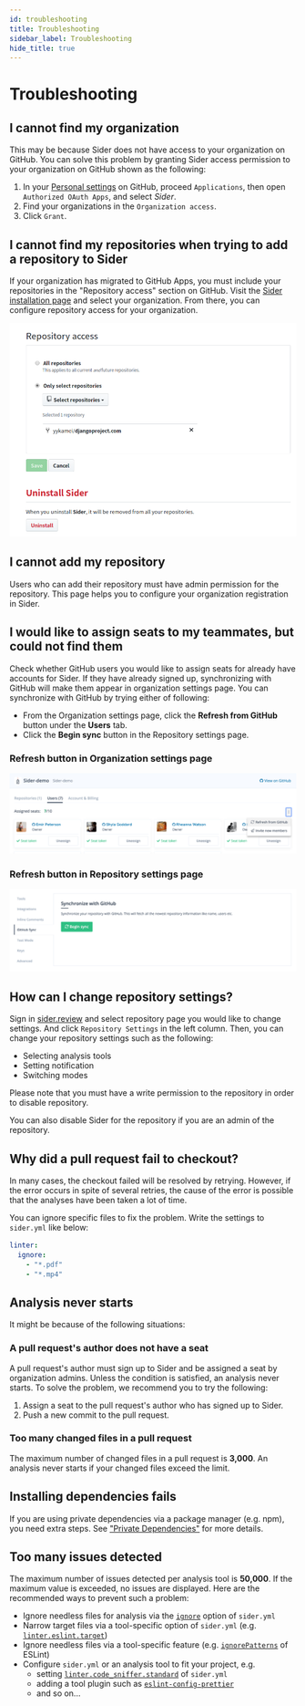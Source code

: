 ```yaml
---
id: troubleshooting
title: Troubleshooting
sidebar_label: Troubleshooting
hide_title: true
---
```


# Troubleshooting

## I cannot find my organization

This may be because Sider does not have access to your organization on GitHub. You can solve this problem by granting Sider access permission to your organization on GitHub shown as the following:

1. In your [Personal settings](https://github.com/settings/applications) on GitHub, proceed `Applications`, then open `Authorized OAuth Apps`, and select _Sider_.
2. Find your organizations in the `Organization access`.
3. Click `Grant`.

## I cannot find my repositories when trying to add a repository to Sider

If your organization has migrated to GitHub Apps, you must include your repositories in the "Repository access" section on GitHub.
Visit the [Sider installation page](https://github.com/apps/sider/installations/new) and select your organization. From there, you can configure repository access for your organization.

![Add a new organization](./assets/repository-access-on-github.png)

## I cannot add my repository

Users who can add their repository must have admin permission for the repository. This page helps you to configure your organization registration in Sider.

## I would like to assign seats to my teammates, but could not find them

Check whether GitHub users you would like to assign seats for already have accounts for Sider. If they have already signed up, synchronizing with GitHub will make them appear in organization settings page. You can synchronize with GitHub by trying either of following:

- From the Organization settings page, click the **Refresh from GitHub** button under the **Users** tab.
- Click the **Begin sync** button in the Repository settings page.

### Refresh button in Organization settings page

![Refresh button](./assets/refresh-from-github-button.png)

### Refresh button in Repository settings page

![Synchronize with GitHub](./assets/synchronize-with-github-button.png)

## How can I change repository settings?

Sign in [sider.review](https://sider.review) and select repository page you would like to change settings. And click `Repository Settings` in the left column. Then, you can change your repository settings such as the following:

- Selecting analysis tools
- Setting notification
- Switching modes

Please note that you must have a write permission to the repository in order to disable repository.

You can also disable Sider for the repository if you are an admin of the repository.

## Why did a pull request fail to checkout?

In many cases, the checkout failed will be resolved by retrying. However, if the error occurs in spite of several retries, the cause of the error is possible that the analyses have been taken a lot of time.

You can ignore specific files to fix the problem. Write the settings to `sider.yml` like below:

```yaml
linter:
  ignore:
    - "*.pdf"
    - "*.mp4"
```

## Analysis never starts

It might be because of the following situations:

### A pull request's author does not have a seat

A pull request's author must sign up to Sider and be assigned a seat by organization admins.
Unless the condition is satisfied, an analysis never starts.
To solve the problem, we recommend you to try the following:

1. Assign a seat to the pull request's author who has signed up to Sider.
2. Push a new commit to the pull request.

### Too many changed files in a pull request

The maximum number of changed files in a pull request is **3,000**.
An analysis never starts if your changed files exceed the limit.

## Installing dependencies fails

If you are using private dependencies via a package manager (e.g. npm), you need extra steps.
See ["Private Dependencies"](./advanced-settings/private-dependencies.md) for more details.

## Too many issues detected

The maximum number of issues detected per analysis tool is **50,000**.
If the maximum value is exceeded, no issues are displayed.
Here are the recommended ways to prevent such a problem:

- Ignore needless files for analysis via the [`ignore`](./getting-started/custom-configuration.md#ignore) option of `sider.yml`
- Narrow target files via a tool-specific option of `sider.yml` (e.g. [`linter.eslint.target`](./tools/javascript/eslint.md#target))
- Ignore needless files via a tool-specific feature (e.g. [`ignorePatterns`](https://eslint.org/docs/user-guide/configuring#ignoring-files-and-directories) of ESLint)
- Configure `sider.yml` or an analysis tool to fit your project, e.g.
  - setting [`linter.code_sniffer.standard`](./tools/php/code-sniffer.md#standard) of `sider.yml`
  - adding a tool plugin such as [`eslint-config-prettier`](https://www.npmjs.com/package/eslint-config-prettier)
  - and so on...
